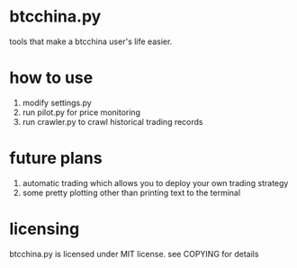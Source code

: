 btcchina.py
===========
tools that make a btcchina user's life easier.

how to use
===========
1. modify settings.py
2. run pilot.py for price monitoring
3. run crawler.py to crawl historical trading records

future plans
===========
1. automatic trading which allows you to deploy your own trading strategy
2. some pretty plotting other than printing text to the terminal

licensing
===========
btcchina.py is licensed under MIT license. see COPYING for details
